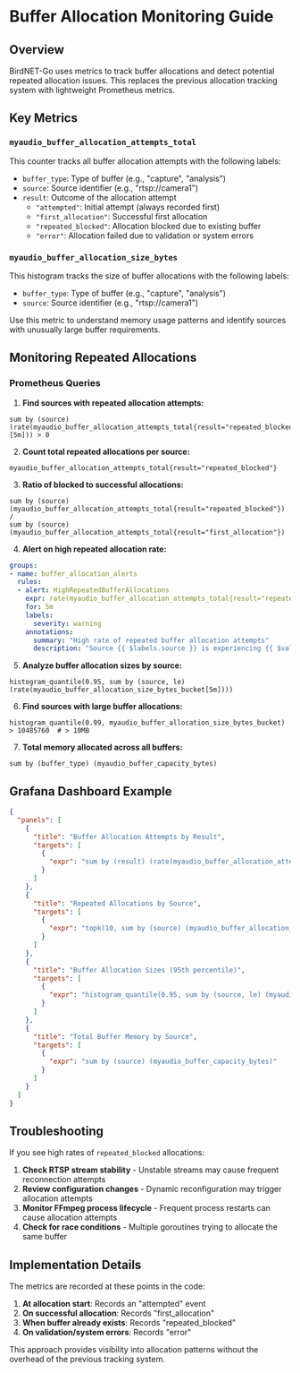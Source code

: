 # Buffer Allocation Monitoring Guide

## Overview

BirdNET-Go uses metrics to track buffer allocations and detect potential repeated allocation issues. This replaces the previous allocation tracking system with lightweight Prometheus metrics.

## Key Metrics

### `myaudio_buffer_allocation_attempts_total`

This counter tracks all buffer allocation attempts with the following labels:
- `buffer_type`: Type of buffer (e.g., "capture", "analysis")
- `source`: Source identifier (e.g., "rtsp://camera1")
- `result`: Outcome of the allocation attempt
  - `"attempted"`: Initial attempt (always recorded first)
  - `"first_allocation"`: Successful first allocation
  - `"repeated_blocked"`: Allocation blocked due to existing buffer
  - `"error"`: Allocation failed due to validation or system errors

### `myaudio_buffer_allocation_size_bytes`

This histogram tracks the size of buffer allocations with the following labels:
- `buffer_type`: Type of buffer (e.g., "capture", "analysis")
- `source`: Source identifier (e.g., "rtsp://camera1")

Use this metric to understand memory usage patterns and identify sources with unusually large buffer requirements.

## Monitoring Repeated Allocations

### Prometheus Queries

1. **Find sources with repeated allocation attempts:**
```promql
sum by (source) (rate(myaudio_buffer_allocation_attempts_total{result="repeated_blocked"}[5m])) > 0
```

2. **Count total repeated allocations per source:**
```promql
myaudio_buffer_allocation_attempts_total{result="repeated_blocked"}
```

3. **Ratio of blocked to successful allocations:**
```promql
sum by (source) (myaudio_buffer_allocation_attempts_total{result="repeated_blocked"}) 
/ 
sum by (source) (myaudio_buffer_allocation_attempts_total{result="first_allocation"})
```

4. **Alert on high repeated allocation rate:**
```yaml
groups:
- name: buffer_allocation_alerts
  rules:
  - alert: HighRepeatedBufferAllocations
    expr: rate(myaudio_buffer_allocation_attempts_total{result="repeated_blocked"}[5m]) > 0.1
    for: 5m
    labels:
      severity: warning
    annotations:
      summary: "High rate of repeated buffer allocation attempts"
      description: "Source {{ $labels.source }} is experiencing {{ $value }} repeated allocation attempts per second"
```

5. **Analyze buffer allocation sizes by source:**
```promql
histogram_quantile(0.95, sum by (source, le) (rate(myaudio_buffer_allocation_size_bytes_bucket[5m])))
```

6. **Find sources with large buffer allocations:**
```promql
histogram_quantile(0.99, myaudio_buffer_allocation_size_bytes_bucket) > 10485760  # > 10MB
```

7. **Total memory allocated across all buffers:**
```promql
sum by (buffer_type) (myaudio_buffer_capacity_bytes)
```

## Grafana Dashboard Example

```json
{
  "panels": [
    {
      "title": "Buffer Allocation Attempts by Result",
      "targets": [
        {
          "expr": "sum by (result) (rate(myaudio_buffer_allocation_attempts_total[5m]))"
        }
      ]
    },
    {
      "title": "Repeated Allocations by Source",
      "targets": [
        {
          "expr": "topk(10, sum by (source) (myaudio_buffer_allocation_attempts_total{result=\"repeated_blocked\"}))"
        }
      ]
    },
    {
      "title": "Buffer Allocation Sizes (95th percentile)",
      "targets": [
        {
          "expr": "histogram_quantile(0.95, sum by (source, le) (myaudio_buffer_allocation_size_bytes_bucket))"
        }
      ]
    },
    {
      "title": "Total Buffer Memory by Source",
      "targets": [
        {
          "expr": "sum by (source) (myaudio_buffer_capacity_bytes)"
        }
      ]
    }
  ]
}
```

## Troubleshooting

If you see high rates of `repeated_blocked` allocations:

1. **Check RTSP stream stability** - Unstable streams may cause frequent reconnection attempts
2. **Review configuration changes** - Dynamic reconfiguration may trigger allocation attempts
3. **Monitor FFmpeg process lifecycle** - Frequent process restarts can cause allocation attempts
4. **Check for race conditions** - Multiple goroutines trying to allocate the same buffer

## Implementation Details

The metrics are recorded at these points in the code:

1. **At allocation start**: Records an "attempted" event
2. **On successful allocation**: Records "first_allocation" 
3. **When buffer already exists**: Records "repeated_blocked"
4. **On validation/system errors**: Records "error"

This approach provides visibility into allocation patterns without the overhead of the previous tracking system.
